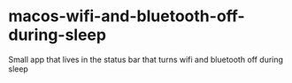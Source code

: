 # macos-wifi-and-bluetooth-off-during-sleep
Small app that lives in the status bar that turns wifi and bluetooth off during sleep
